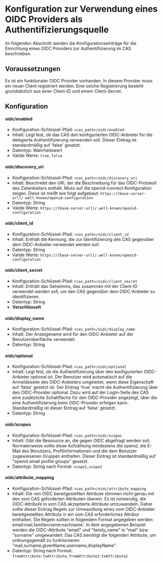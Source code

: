 # Konfiguration zur Verwendung eines OIDC Providers als Authentifizierungsquelle

Im folgenden Abschnitt werden die Konfigurationseinträge für die Einrichtung eines OIDC Providers zur Authentifizierung im CAS beschrieben.

## Voraussetzungen

Es ist ein funktionaler OIDC Provider vorhanden. In diesem Provider muss ein neuer Client registriert werden. 
Eine solche Registrierung besteht grundsätzlich aus einer Client-ID und einem Client-Secret.

## Konfiguration

#### oidc/enabled
* Konfiguration-Schlüssel-Pfad: `<cas_path>/oidc/enabled`
* Inhalt: Legt fest, ob das CAS den konfigurierten OIDC-Anbieter für die delegierte Authentifizierung verwenden soll.
  Dieser Eintrag ist standardmäßig auf 'false' gesetzt.
* Datentyp: Wahrheitswert
* Valide Werte: `true`, `false`

#### oidc/discovery_uri
* Konfiguration-Schlüssel-Pfad: `<cas_path>/oidc/discovery_uri`
* Inhalt: Beschreibt den URI, der die Beschreibung für das OIDC-Protokoll des Zielanbieters enthält. Muss auf die openid-connect Konfiguration zeigen. Diese ist meißt wie folgt aufgebaut: `https://[base-server-url]/.well-known/openid-configuration`
* Datentyp: String
* Valide Werte: `https://[base-server-url]/.well-known/openid-configuration`

#### oidc/client_id
* Konfiguration-Schlüssel-Pfad: `<cas_path>/oidc/client_id`
* Inhalt: Enthält die Kennung, die zur Identifizierung des CAS gegenüber dem OIDC-Anbieter verwendet werden soll.
* Datentyp: String
* Valide Werte: `https://[base-server-url]/.well-known/openid-configuration`

#### oidc/client_secret
* Konfiguration-Schlüssel-Pfad: `<cas_path>/oidc/client_secret`
* Inhalt: Enthält das Geheimnis, das zusammen mit der Client-ID verwendet werden soll, um den CAS gegenüber dem OIDC-Anbieter zu identifizieren.
* Datentyp: String
* **Verschlüsselt**

#### oidc/display_name
* Konfiguration-Schlüssel-Pfad: `<cas_path>/oidc/display_name`
* Inhalt: Der Anzeigename wird für den OIDC-Anbieter auf der Benutzeroberfläche verwendet.
* Datentyp: String

#### oidc/optional
* Konfiguration-Schlüssel-Pfad: `<cas_path>/oidc/optional`
* Inhalt: Legt fest, ob die Authentifizierung über den konfigurierten OIDC-Anbieter optional ist. Der Benutzer wird automatisch auf die Anmeldeseite des OIDC-Anbieters umgeleitet, wenn diese Eigenschaft auf 'false' gesetzt ist. Der Eintrag 'true' macht die Authentifizierung über den OIDC-Provider optional. Dazu wird auf der Login-Seite des CAS eine zusätzliche Schaltfläche für den OIDC-Provider angezeigt, über die eine Authentifizierung beim OIDC-Provider erfolgen kann. Standardmäßig ist dieser Eintrag auf 'false' gesetzt.
* Datentyp: String

#### oidc/scopes
* Konfiguration-Schlüssel-Pfad: `<cas_path>/oidc/scopes`
* Inhalt: Gibt die Ressource an, die gegen OIDC abgefragt werden soll. Normalerweise sollte diese Aufzählung mindestens die openid, die E-Mail des Benutzers, Profilinformationen und die dem Benutzer zugewiesenen Gruppen enthalten. Dieser Eintrag ist standardmäßig auf "openid email profile groups" gesetzt.
* Datentyp: String nach Format: `scope1,scope2`

#### oidc/attribute_mapping
* Konfiguration-Schlüssel-Pfad: `<cas_path>/oidc/attribute_mapping`
* Inhalt: Die von OIDC bereitgestellten Attribute stimmen nicht genau mit den vom CAS geforderten Attributen überein. Es ist notwendig, die OIDC-Attribute in vom CAS akzeptierte Attribute umzuwandeln. Daher sollte dieser Eintrag Regeln zur Umwandlung eines vom OIDC-Anbieter bereitgestellten Attributs in ein vom CAS erforderliches Attribut enthalten. Die Regeln sollten in folgendem Format angegeben werden: email:mail,familienname:nachname'. In dem angegebenen Beispiel werden die OIDC-Attribute "email" und "family_name" in "mail" bzw. "surname" umgewandelt. Das CAS benötigt die folgenden Attribute, um ordnungsgemäß zu funktionieren: "mail,surname,givenName,username,displayName".
* Datentyp: String nach Format: `fromAttribute:toAttribute,fromAttribute2:toAttribute2`